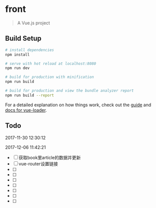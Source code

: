 # front

> A Vue.js project

## Build Setup

``` bash
# install dependencies
npm install

# serve with hot reload at localhost:8080
npm run dev

# build for production with minification
npm run build

# build for production and view the bundle analyzer report
npm run build --report
```

For a detailed explanation on how things work, check out the [guide](http://vuejs-templates.github.io/webpack/) and [docs for vue-loader](http://vuejs.github.io/vue-loader).


## Todo

2017-11-30 12:30:12

2017-12-06 11:42:21

- [ ] 获取book里article的数据并更新
- [ ] vue-router设置链接
- [ ] 
- [ ] 
- [ ]
- [ ] 
- [ ] 
- [ ] 
- [ ] 

